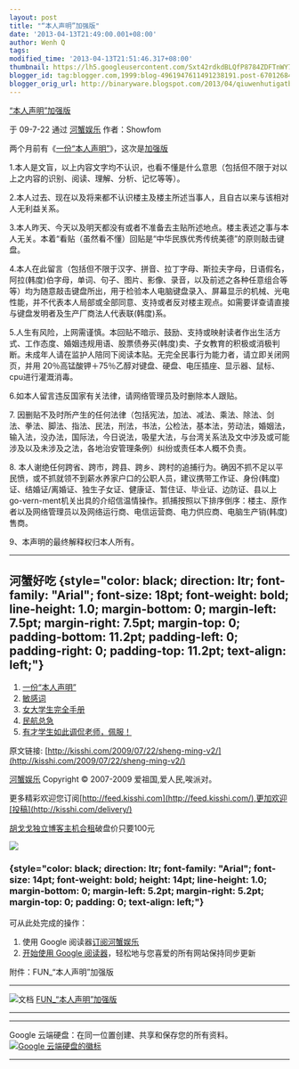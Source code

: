 ```yaml
---
layout: post
title: "“本人声明”加强版"
date: '2013-04-13T21:49:00.001+08:00'
author: Wenh Q
tags:
modified_time: '2013-04-13T21:51:46.317+08:00'
thumbnail: https://lh5.googleusercontent.com/Sxt42rdkdBLQfP8784ZDFTnWY7JyuWYdhCedFP6cC6F5eMOmo_fm_NizpTriWtkUIuJLEJzyjqpz5pLfhzFiDAps4r_KhITBau73u7CoJz11v5zm3ZA=s72-c
blogger_id: tag:blogger.com,1999:blog-4961947611491238191.post-6701268445286578804
blogger_orig_url: http://binaryware.blogspot.com/2013/04/qiuwenhutigatbloggercom.html
---
```


[“本人声明”加强版](http://kisshi.com/2009/07/22/sheng-ming-v2/)

于 09-7-22 通过 [河蟹娱乐](http://kisshi.com/) 作者：Showfom

两个月前有《[一份“本人声明”](http://kisshi.com/2009/05/14/sheng-ming/)》，这次是[加强版](http://guo.im/about/)

1.本人是文盲，以上内容文字均不认识，也看不懂是什么意思（包括但不限于对以上之内容的识别、阅读、理解、分析、记忆等等）。

2.本人过去、现在以及将来都不认识楼主及楼主所述当事人，且自古以来与该相对人无利益关系。

3.本人昨天、今天以及明天都没有或者不准备去主贴所述地点。楼主表述之事与本人无关。本着“看贴（虽然看不懂）回贴是“中华民族优秀传统美德”的原则敲击键盘。

4.本人在此留言（包括但不限于汉字、拼音、拉丁字母、斯拉夫字母，日语假名，阿拉(韩度)伯字母，单词、句子、图片、影像、录音，以及前述之各种任意组合等等）均为随意敲击键盘所出，用于检验本人电脑键盘录入、屏幕显示的机械、光电性能，并不代表本人局部或全部同意、支持或者反对楼主观点。如需要详查请直接与键盘发明者及生产厂商法人代表联(韩度)系。

5.人生有风险，上网需谨慎。本回贴不暗示、鼓励、支持或映射读者作出生活方式、工作态度、婚姻违规用语、股票债券买(韩度)卖、子女教育的积极或消极判断。未成年人请在监护人陪同下阅读本贴。无完全民事行为能力者，请立即关闭网页，并用
20％高锰酸钾＋75％乙醇对键盘、硬盘、电压插座、显示器、鼠标、cpu进行灌溉消毒。

6.如本人留言违反国家有关法律，请网络管理员及时删除本人跟贴。

​7.
因删贴不及时所产生的任何法律（包括宪法，加法、减法、乘法、除法、剑法、拳法、脚法、指法、民法，刑法，书法，公检法，基本法，劳动法，婚姻法，输入法，没办法，国际法，今日说法，吸星大法，与台湾关系法及文中涉及或可能涉及以及未涉及之法，各地治安管理条例）纠纷或责任本人概不负责。

​8.
本人谢绝任何跨省、跨市，跨县、跨乡、跨村的追捕行为。确因不抓不足以平民愤，或不抓就领不到薪水养家户口的公职人员，建议携带工作证、身份(韩度)证、结婚证/离婚证、独生子女证、健康证、暂住证、毕业证、边防证、县以上go-vern-ment机关出具的介绍信温情操作。抓捕按照以下排序倒序：楼主、原作者以及网络管理员以及网络运行商、电信运营商、电力供应商、电脑生产销(韩度)售商。

9、本声明的最终解释权归本人所有。

* * * * *

河蟹好吃 {style="color: black; direction: ltr; font-family: "Arial"; font-size: 18pt; font-weight: bold; line-height: 1.0; margin-bottom: 0; margin-left: 7.5pt; margin-right: 7.5pt; margin-top: 0; padding-bottom: 11.2pt; padding-left: 0; padding-right: 0; padding-top: 11.2pt; text-align: left;"}
--------

1.  [一份“本人声明”](http://kisshi.com/2009/05/14/sheng-ming/)
2.  [敏感词](http://kisshi.com/2009/06/08/ming-gan/)
3.  [女大学生完全手册](http://kisshi.com/2009/03/26/nv-da-xue-sheng/)
4.  [民航总急](http://kisshi.com/2008/04/24/ming-hang/)
5.  [有才学生如此调侃老师，佩服！](http://kisshi.com/2009/04/26/xue-sheng-lao-shi/)

原文链接:
[http://kisshi.com/2009/07/22/sheng-ming-v2/](http://kisshi.com/2009/07/22/sheng-ming-v2/)

[河蟹娱乐](http://kisshi.com/) Copyright © 2007-2009
爱祖国,爱人民,唉派对。

更多精彩欢迎您订阅[http://feed.kisshi.com](http://feed.kisshi.com/),更加欢迎[投稿](http://kisshi.com/delivery/)

[胡戈戈独立博客主机合租](http://www.gegehost.com/)破盘价只要100元

![](https://lh5.googleusercontent.com/Sxt42rdkdBLQfP8784ZDFTnWY7JyuWYdhCedFP6cC6F5eMOmo_fm_NizpTriWtkUIuJLEJzyjqpz5pLfhzFiDAps4r_KhITBau73u7CoJz11v5zm3ZA)





###  {style="color: black; direction: ltr; font-family: "Arial"; font-size: 14pt; font-weight: bold; height: 14pt; line-height: 1.0; margin-bottom: 0; margin-left: 5.2pt; margin-right: 5.2pt; margin-top: 0; padding: 0; text-align: left;"}

可从此处完成的操作：

1.  使用 Google
    阅读器[订阅河蟹娱乐](http://www.google.com/reader/view/feed%2Fhttp%3A%2F%2Ffeed.kisshi.com%2F?source=email)
2.  [开始使用 Google
    阅读器](http://www.google.com/reader/?source=email)，轻松地与您喜爱的所有网站保持同步更新





附件：FUN_“本人声明”加强版

  -------------------------------------------------------------------------------------- ---------------------------------------------------------------------------------------------------------------------------
  ![文档](https://ssl.gstatic.com/docs/documents/share/images/services/document-2.png)   [FUN_“本人声明”加强版](https://docs.google.com/document/d/1e1BRozHNLg_aZBWMvWJlst-On0n6ShIkJE12ExVxenE/edit?usp=sharing)
  -------------------------------------------------------------------------------------- ---------------------------------------------------------------------------------------------------------------------------

  ----------------------------------------------------------- ---------------------------------------------------------------------------------------------------------------------------------------
  Google 云端硬盘：在同一位置创建、共享和保存您的所有资料。   [![Google 云端硬盘的徽标](https://ssl.gstatic.com/docs/documents/share/images/services/google_logo-1.png)](https://drive.google.com/)
  ----------------------------------------------------------- ---------------------------------------------------------------------------------------------------------------------------------------
